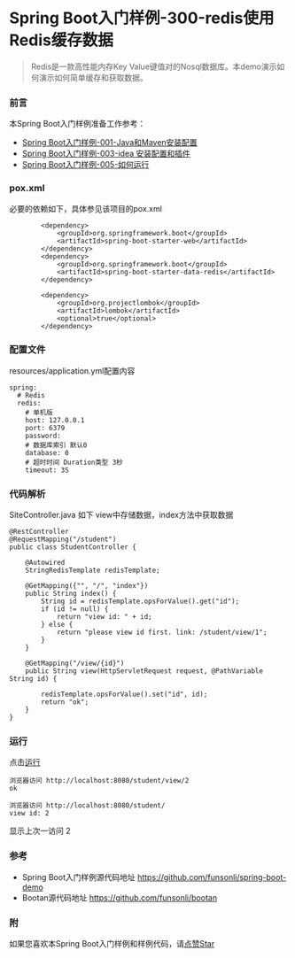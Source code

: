 # Spring Boot入门样例-300-redis使用Redis缓存数据

> Redis是一款高性能内存Key Value键值对的Nosql数据库。本demo演示如何演示如何简单缓存和获取数据。

### 前言

本Spring Boot入门样例准备工作参考：

- [Spring Boot入门样例-001-Java和Maven安装配置](https://github.com/funsonli/spring-boot-demo/blob/master/doc/spring-boot-demo-001-java.md)
- [Spring Boot入门样例-003-idea 安装配置和插件](https://github.com/funsonli/spring-boot-demo/blob/master/doc/spring-boot-demo-003-idea.md)
- [Spring Boot入门样例-005-如何运行](https://github.com/funsonli/spring-boot-demo/blob/master/doc/spring-boot-demo-005-run.md)

### pox.xml
必要的依赖如下，具体参见该项目的pox.xml
```
        <dependency>
            <groupId>org.springframework.boot</groupId>
            <artifactId>spring-boot-starter-web</artifactId>
        </dependency>
        <dependency>
            <groupId>org.springframework.boot</groupId>
            <artifactId>spring-boot-starter-data-redis</artifactId>
        </dependency>

        <dependency>
            <groupId>org.projectlombok</groupId>
            <artifactId>lombok</artifactId>
            <optional>true</optional>
        </dependency>
```

### 配置文件

resources/application.yml配置内容
```
spring:
  # Redis
  redis:
    # 单机版
    host: 127.0.0.1
    port: 6379
    password:
    # 数据库索引 默认0
    database: 0
    # 超时时间 Duration类型 3秒
    timeout: 3S
```

### 代码解析

SiteController.java 如下 view中存储数据，index方法中获取数据
``` 
@RestController
@RequestMapping("/student")
public class StudentController {

    @Autowired
    StringRedisTemplate redisTemplate;

    @GetMapping({"", "/", "index"})
    public String index() {
        String id = redisTemplate.opsForValue().get("id");
        if (id != null) {
            return "view id: " + id;
        } else {
            return "please view id first. link: /student/view/1";
        }
    }

    @GetMapping("/view/{id}")
    public String view(HttpServletRequest request, @PathVariable String id) {

        redisTemplate.opsForValue().set("id", id);
        return "ok";
    }
}
```

### 运行

点击[运行](https://github.com/funsonli/spring-boot-demo/blob/master/doc/spring-boot-demo-005-run.md)

```
浏览器访问 http://localhost:8080/student/view/2  
ok

浏览器访问 http://localhost:8080/student/
view id: 2

```

显示上次一访问 2

### 参考
- Spring Boot入门样例源代码地址 https://github.com/funsonli/spring-boot-demo
- Bootan源代码地址 https://github.com/funsonli/bootan


### 附
如果您喜欢本Spring Boot入门样例和样例代码，请[点赞Star](https://github.com/funsonli/spring-boot-demo)

